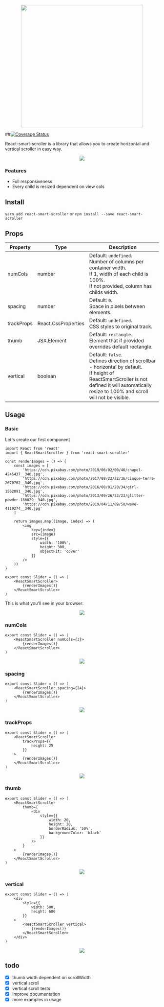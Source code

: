 <p align="center">
    <img src="assets/react-smart-scroller.png" width="400"/>
</p>

##<a href='https://coveralls.io/github/codegateinc/react-smart-scroller?branch=features/Readme'><img src='https://coveralls.io/repos/github/codegateinc/react-smart-scroller/badge.svg?branch=features/Readme' alt='Coverage Status' /></a>

React-smart-scroller is a library that allows you to create horizontal and vertical scroller in easy way.

<p align="center">
  <img src="assets/react-smart-scroller-demo-default.gif" />
</p>


### Features

- Full responsiveness
- Every child is resized dependent on view cols

## Install
`yarn add react-smart-scroller` or `npm install --save react-smart-scroller`

## Props

Property      | Type                | Description
------------- | ------------------- | ------------------------
numCols       | number              | Default: `undefined`.<br> Number of columns per container width.<br>If 1, width of each child is 100%.<br>If not provided, column has childs width.
spacing       | number              | Default: `0`.<br> Space in pixels between elements.
trackProps    | React.CssProperties | Default: `undefined`.<br> CSS styles to original track.
thumb         | JSX.Element         | Default: `rectangle`.<br> Element that if provided overrides default rectangle.
vertical      | boolean             | Default: `false`.<br> Defines direction of scrollbar - horizontal by default.<br>If height of ReactSmartScroller is not defined it will automatically resize to 100% and scroll will not be visible. 

## Usage

### Basic

Let's create our first component

    import React from 'react'
    import { ReactSmartScroller } from 'react-smart-scroller'
    
    const renderImages = () => {
        const images = [
            'https://cdn.pixabay.com/photo/2019/06/02/00/46/chapel-4245437__340.jpg',
            'https://cdn.pixabay.com/photo/2017/08/22/22/36/cinque-terre-2670762__340.jpg',
            'https://cdn.pixabay.com/photo/2016/08/01/20/34/girl-1562091__340.jpg',
            'https://cdn.pixabay.com/photo/2013/09/26/23/23/glitter-powder-186829__340.jpg',
            'https://cdn.pixabay.com/photo/2019/04/11/09/50/wave-4119274__340.jpg'
        ]
    
        return images.map((image, index) => (
            <img
                key={index}
                src={image}
                style={{
                    width: '100%',
                    height: 300,
                    objectFit: 'cover'
                }}
            />
        ))
    }
    
    export const Slider = () => (
        <ReactSmartScroller>
            {renderImages()}
        </ReactSmartScroller>
    )
    
This is what you'll see in your browser:

<p align="center">
  <img src="assets/react-smart-scroller-usage-basic.png" />
</p>

### numCols

    export const Slider = () => (
        <ReactSmartScroller numCols={3}>
            {renderImages()}
        </ReactSmartScroller>
    )

<p align="center">
  <img src="assets/react-smart-scroller-usage-numCols.png" />
</p>

### spacing

    export const Slider = () => (
        <ReactSmartScroller spacing={24}>
            {renderImages()}
        </ReactSmartScroller>
    )
    
<p align="center">
    <img src="assets/react-smart-scroller-usage-spacing.png" />
</p>

### trackProps

    export const Slider = () => (
        <ReactSmartScroller
            trackProps={{
                height: 25
            }}
        >
            {renderImages()}
        </ReactSmartScroller>
    )
    
<p align="center">
    <img src="assets/react-smart-scroller-usage-trackProps.png" />
</p>

### thumb

    export const Slider = () => (
        <ReactSmartScroller
            thumb={
                <div
                    style={{
                        width: 20,
                        height: 20,
                        borderRadius: '50%',
                        backgroundColor: 'black'
                    }}
                />
            }
        >
            {renderImages()}
        </ReactSmartScroller>
    )
    
<p align="center">
    <img src="assets/react-smart-scroller-usage-thumb.png" />
</p>

### vertical

    export const Slider = () => (
        <div
            style={{
                width: 500,
                height: 600
            }}
        >
            <ReactSmartScroller vertical>
                {renderImages()}
            </ReactSmartScroller>
        </div>
    )

<p align="center">
    <img src="assets/react-smart-scroller-usage-vertical.png" />
</p>

## todo

- [x] thumb width dependent on scrollWidth
- [x] vertical scroll
- [x] vertical scroll tests
- [x] improve documentation
- [x] more examples in usage
